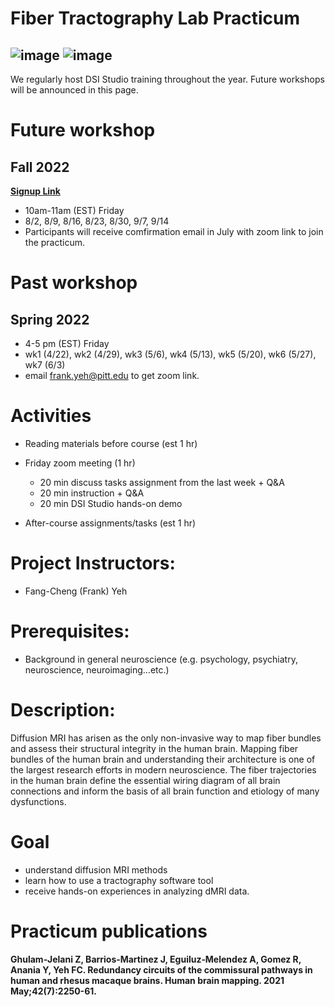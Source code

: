 # Fiber Tractography Lab Practicum

![image](https://user-images.githubusercontent.com/275569/149856247-7315a680-fda4-417e-9028-6f6552a56ed6.png)
![image](https://user-images.githubusercontent.com/275569/149856299-a2277a1a-8d6b-41ad-a6e8-f81f4dba0344.png)
---

We regularly host DSI Studio training throughout the year. Future workshops will be announced in this page.

# Future workshop

## Fall 2022
**[Signup Link](https://forms.gle/8X9RynCwohwCSmWa7)**
- 10am-11am (EST) Friday
- 8/2, 8/9, 8/16, 8/23, 8/30, 9/7, 9/14
- Participants will receive comfirmation email in July with zoom link to join the practicum.

# Past workshop

## Spring 2022
- 4-5 pm (EST) Friday 
- wk1 (4/22), wk2 (4/29), wk3 (5/6), wk4 (5/13), wk5 (5/20), wk6 (5/27), wk7 (6/3)
- email frank.yeh@pitt.edu to get zoom link.


# Activities

- Reading materials before course (est 1 hr)
- Friday zoom meeting (1 hr)
  
  - 20 min discuss tasks assignment from the last week + Q&A
  - 20 min instruction + Q&A
  - 20 min DSI Studio hands-on demo
  
- After-course assignments/tasks (est 1 hr)

# Project Instructors:

- Fang-Cheng (Frank) Yeh

# Prerequisites:

- Background in general neuroscience (e.g. psychology, psychiatry, neuroscience, neuroimaging…etc.)

# Description:

Diffusion MRI has arisen as the only non-invasive way to map fiber bundles and assess their structural integrity in the human brain. Mapping fiber bundles of the human brain and understanding their architecture is one of the largest research efforts in modern neuroscience. The fiber trajectories in the human brain define the essential wiring diagram of all brain connections and inform the basis of all brain function and etiology of many dysfunctions.

# Goal

- understand diffusion MRI methods
- learn how to use a tractography software tool
- receive hands-on experiences in analyzing dMRI data.


# Practicum publications

**Ghulam‐Jelani Z, Barrios‐Martinez J, Eguiluz‐Melendez A, Gomez R, Anania Y, Yeh FC. Redundancy circuits of the commissural pathways in human and rhesus macaque brains. Human brain mapping. 2021 May;42(7):2250-61.**
